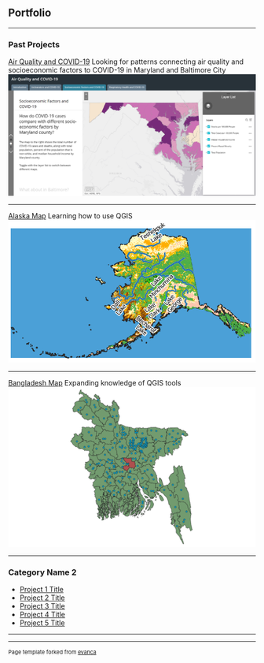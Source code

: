 ## Portfolio

---

### Past Projects

[Air Quality and COVID-19](/COVID/index)
Looking for patterns connecting air quality and socioeconomic factors to COVID-19 in Maryland and Baltimore City
[<img src="images/project_1_github.png?raw=true"/>](/COVID/index)

---
[Alaska Map](/alaska/index)
Learning how to use QGIS
[<img src="images/project_2_github.png?raw=true"/>](/alaska/index)

---
[Bangladesh Map](/bang/index)
Expanding knowledge of QGIS tools
[<img src="images/project_3_github.png?raw=true"/>](/bang/index)

---

### Category Name 2

- [Project 1 Title](http://example.com/)
- [Project 2 Title](http://example.com/)
- [Project 3 Title](http://example.com/)
- [Project 4 Title](http://example.com/)
- [Project 5 Title](http://example.com/)

---




---
<p style="font-size:11px">Page template forked from <a href="https://github.com/evanca/quick-portfolio">evanca</a></p>
<!-- Remove above link if you don't want to attibute -->
